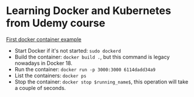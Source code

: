 # Learning Docker and Kubernetes from Udemy course

[First docker container example](https://www.udemy.com/course/docker-kubernetes-the-practical-guide/learn/lecture/22625196#overview)

- Start Docker if it's not started: `sudo dockerd`
- Build the container: `docker build .`, but this command is legacy nowadays in Docker 18.
- Run the container: `docker run -p 3000:3000 6114dadd34a9`
- List the containers: `docker ps`
- Stop the container: `docker stop $running_name$`, this operation will take a couple of seconds.